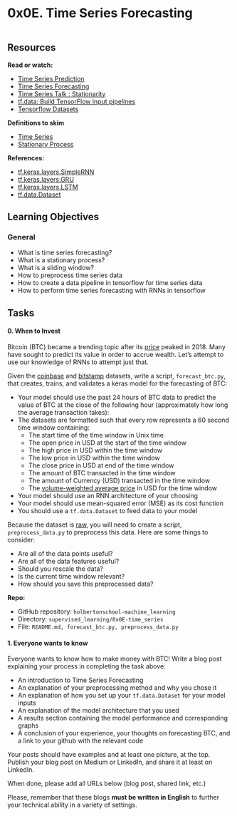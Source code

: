 <h1 class="gap">0x0E. Time Series Forecasting</h1>

<p><img src="https://holbertonintranet.s3.amazonaws.com/uploads/medias/2020/7/3b16b59e54876f2cc4fe9dcf887ac40585057e2c.jpg?X-Amz-Algorithm=AWS4-HMAC-SHA256&amp;X-Amz-Credential=AKIARDDGGGOUWMNL5ANN%2F20201213%2Fus-east-1%2Fs3%2Faws4_request&amp;X-Amz-Date=20201213T152857Z&amp;X-Amz-Expires=86400&amp;X-Amz-SignedHeaders=host&amp;X-Amz-Signature=77446af6906bbcfeafbb2cdde79a7c551e7fbec26bfa5af47145ea20e2db4ed8" alt="" style=""></p>

<h2>Resources</h2>
<p><strong>Read or watch:</strong></p>
<ul>
<li><a href="/rltoken/HmkmzkQ7_A-h5KKzFQ_tJg" title="Time Series Prediction" target="_blank">Time Series Prediction</a></li>
<li><a href="/rltoken/_QoRZ53rwY7yYVV2SM3frw" title="Time Series Forecasting" target="_blank">Time Series Forecasting</a></li>
<li><a href="/rltoken/jLo-utlk8pzUzIMRbOJAPA" title="Time Series Talk : Stationarity" target="_blank">Time Series Talk : Stationarity</a></li>
<li><a href="/rltoken/ulRRdAVAZr2KYM2ghlBRNQ" title="tf.data: Build TensorFlow input pipelines" target="_blank">tf.data: Build TensorFlow input pipelines</a></li>
<li><a href="/rltoken/7H-EjwlfVHGCoWHDCjIU-g" title="Tensorflow Datasets" target="_blank">Tensorflow Datasets</a></li>
</ul>

<p><strong>Definitions to skim</strong></p>
<ul>
<li><a href="/rltoken/eDzuZndaRfiXvecn4KvoHQ" title="Time Series" target="_blank">Time Series</a></li>
<li><a href="/rltoken/JN26Hp5uM1OgIPUkF1gsYA" title="Stationary Process" target="_blank">Stationary Process</a></li>
</ul>

<p><strong>References:</strong></p>
<ul>
<li><a href="/rltoken/1aM6PvPAN3kdBtvLB_hnrw" title="tf.keras.layers.SimpleRNN" target="_blank">tf.keras.layers.SimpleRNN</a></li>
<li><a href="/rltoken/PUtluakWAs8wcw3rsmYJ2A" title="tf.keras.layers.GRU" target="_blank">tf.keras.layers.GRU</a></li>
<li><a href="/rltoken/0Cocg6XxDqjxeAUKYQLhGg" title="tf.keras.layers.LSTM" target="_blank">tf.keras.layers.LSTM</a></li>
<li><a href="/rltoken/Wzagcu07guZFjx88UTmIBA" title="tf.data.Dataset" target="_blank">tf.data.Dataset</a></li>
</ul>

<h2>Learning Objectives</h2>
<h3>General</h3>
<ul>
<li>What is time series forecasting?</li>
<li>What is a stationary process?</li>
<li>What is a sliding window?</li>
<li>How to preprocess time series data</li>
<li>How to create a data pipeline in tensorflow for time series data</li>
<li>How to perform time series forecasting with RNNs in tensorflow</li>
</ul>

<h2 class="gap">Tasks</h2>

<section class="formatted-content">
            <div data-role="task5395" data-position="1">
              <div class=" clearfix gap" id="task-5395">
<span id="user_id" data-id="1283"></span>

<h4 class="task">
0. When to Invest
</h4>

<!-- Progress vs Score -->

<!-- Task Body -->
<p>Bitcoin (BTC) became a trending topic after its <a href="/rltoken/vjTWl4bomgHoPdlYDGJM0w" title="price" target="_blank">price</a> peaked in 2018. Many have sought to predict its value in order to accrue wealth. Let’s attempt to use our knowledge of RNNs to attempt just that.</p>

<p>Given the <a href="/rltoken/_-9LQxYpc6qTM7K_AI58-g" title="coinbase" target="_blank">coinbase</a> and <a href="/rltoken/0zZKYc5-xlxGFbxTfCVrBA" title="bitstamp" target="_blank">bitstamp</a> datasets, write a script, <code>forecast_btc.py</code>, that creates, trains, and validates a keras model for the forecasting of BTC:</p>

<ul>
<li>Your model should use the past 24 hours of BTC data to predict the value of BTC at the close of the following hour (approximately how long the average transaction takes):</li>
<li>The datasets are formatted such that every row represents a 60 second time window containing:

<ul>
<li>The start time of the time window in Unix time</li>
<li>The open price in USD at the start of the time window</li>
<li>The high price in USD within the time window</li>
<li>The low price in USD within the time window</li>
<li>The close price in USD at end of the time window</li>
<li>The amount of BTC transacted in the time window</li>
<li>The amount of Currency (USD) transacted in the time window</li>
<li>The <a href="/rltoken/79YPxEkzc7Q1rc92f1MOOQ" title="volume-weighted average price" target="_blank">volume-weighted average price</a> in USD for the time window</li>
</ul></li>
<li>Your model should use an RNN architecture of your choosing</li>
<li>Your model should use mean-squared error (MSE) as its cost function</li>
<li>You should use a <code>tf.data.Dataset</code> to feed data to your model</li>
</ul>

<p>Because the dataset is <a href="/rltoken/Keixv8XzPLglpNSCkUiOpQ" title="raw" target="_blank">raw</a>, you will need to create a script, <code>preprocess_data.py</code> to preprocess this data. Here are some things to consider:</p>

<ul>
<li>Are all of the data points useful?</li>
<li>Are all of the data features useful?</li>
<li>Should you rescale the data?</li>
<li>Is the current time window relevant?</li>
<li>How should you save this preprocessed data?</li>
</ul>

<!-- Task URLs -->

<!-- Github information -->
<p class="sm-gap"><strong>Repo:</strong></p>
<ul>
    <li>GitHub repository: <code>holbertonschool-machine_learning</code></li>
    <li>Directory: <code>supervised_learning/0x0E-time_series</code></li>
    <li>File: <code>README.md, forecast_btc.py, preprocess_data.py</code></li>
</ul>

</div>

</div>

</div>

<span id="user_id" data-id="1283"></span>

</div>



<h4 class="task">1. Everyone wants to know</h4>

<!-- Progress vs Score -->

<!-- Task Body -->
<p>Everyone wants to know how to make money with BTC! Write a blog post explaining your process in completing the task above:</p>

<ul>
<li>An introduction to Time Series Forecasting</li>
<li>An explanation of your preprocessing method and why you chose it</li>
<li>An explanation of how you set up your <code>tf.data.Dataset</code> for your model inputs</li>
<li>An explanation of the model architecture that you used</li>
<li>A results section containing the model performance and corresponding graphs</li>
<li>A conclusion of your experience, your thoughts on forecasting BTC, and a link to your github with the relevant code</li>
</ul>

<p>Your posts should have examples and at least one picture, at the top. Publish your blog post on Medium or LinkedIn, and share it at least on LinkedIn.</p>

<p>When done, please add all URLs below (blog post, shared link, etc.)</p>

<p>Please, remember that these blogs <strong>must be written in English</strong> to further your technical ability in a variety of settings.</p>

</div>

</div>
</section>

